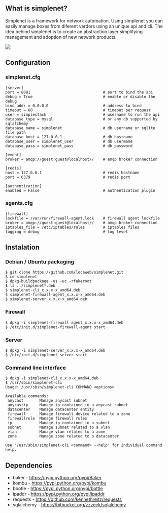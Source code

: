 ## What is simplenet?
Simplenet is a framework for network automation. Using simplenet you can easily manage boxes from diferent verdors using an unique api and cli. The idea behind simplenet is to create an abstraction layer simplifying management and adoption of new network products.

<img src="https://raw.github.com/locaweb/simplenet/master/simplenet.png">

## Configuration
### simplenet.cfg

	[server]
	port = 8081                                # port to bind the api
	debug = True                               # enable or disable the debug
	bind_addr = 0.0.0.0                        # address to bind
	timeout = 60                               # timeout per request
	user = simplestack                         # username to run the api
	database_type = mysql                      # or any db supported by sqlalchemy
	database_name = simplenet                  # db username or sqlite file path
	database_host = 127.0.0.1                  # db hostname
	database_user = simplenet_user             # db usermame
	database_pass = simplenet_pass             # db password

	[event]
	broker = amqp://guest:guest@localhost//    # amqp broker connection

	[redis]
	host = 127.0.0.1                           # redis hostname 
	port = 6379                                # redis port

	[authentication]
	enabled = False                            # authentication plugin

### agents.cfg

	[firewall]
	lockfile = /var/run/firewall-agent.lock    # firewall agent lockfile
	broker = amqp://guest:guest@localhost//    # amqp broker connection
	iptables_file = /etc/iptables/rules        # iptables files
	logging = debug                            # log level

## Instalation
### Debian / Ubuntu packaging

    $ git clone https://github.com/locaweb/simplenet.git
    $ cd simplenet
    $ dpkg-buildpackage -us -uc -rfakeroot
    $ ls ../simplenet*.deb
    $ simplenet-cli_x.x.x-x_amd64.deb
    $ simplenet-firewall-agent_x.x.x-x_amd64.deb
    $ simplenet-server_x.x.x-x_amd64.deb

### Firewall

	$ dpkg -i simplenet-firewall-agent_x.x.x-x_amd64.deb
	$ /etc/init.d/simplenet-firewall-agent start

### Server

	$ dpkg -i simplenet-server_x.x.x-x_amd64.deb
	$ /etc/init.d/simplenet-server start

### Command line interface

	$ dpkg -i simplenet-cli_x.x.x-x_amd64.deb
	$ /usr/sbin/simplenet-cli 
	Usage: /usr/sbin/simplenet-cli COMMAND <options>

	Available commands:
	 anycast       Manage anycast subnet
	 anycastip     Manage ip contained in a anycast subnet
	 datacenter    Manage datacenter entity
	 firewall      Manage firewall device related to a zone
	 firewallrule  Manage firewall rules
	 ip            Manage ip contained in a subnet
	 subnet        Manage subnet related to a vlan
	 vlan          Manage vlan related to a zone
	 zone          Manage zone related to a datacenter

	Use '/usr/sbin/simplenet-cli <command> --help' for individual command help.

## Dependencies

* baker      - https://pypi.python.org/pypi/Baker
* kombu      - https://pypi.python.org/pypi/kombu
* bootle     - https://pypi.python.org/pypi/bottle
* ipaddr     - https://pypi.python.org/pypi/ipaddr
* requests   - https://github.com/kennethreitz/requests
* sqlalchemy - https://bitbucket.org/zzzeek/sqlalchemy
